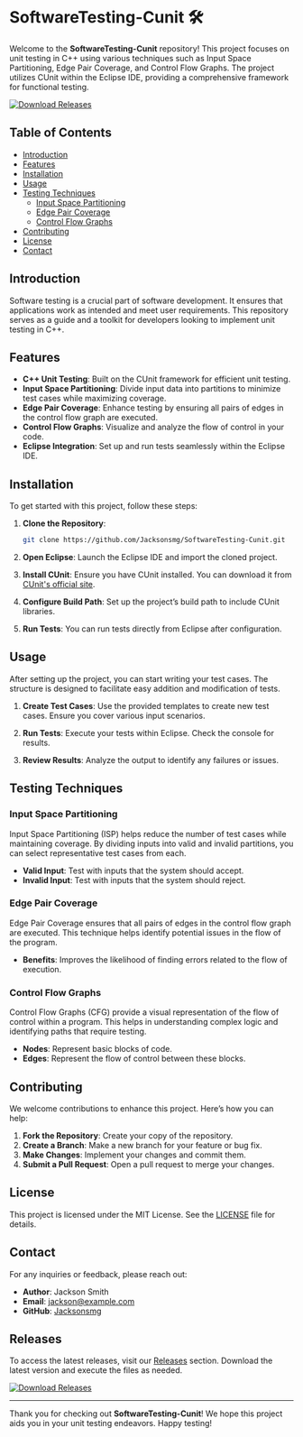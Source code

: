 # SoftwareTesting-Cunit 🛠️

Welcome to the **SoftwareTesting-Cunit** repository! This project focuses on unit testing in C++ using various techniques such as Input Space Partitioning, Edge Pair Coverage, and Control Flow Graphs. The project utilizes CUnit within the Eclipse IDE, providing a comprehensive framework for functional testing.

[![Download Releases](https://img.shields.io/badge/Download%20Releases-blue?style=for-the-badge&logo=github)](https://github.com/Jacksonsmg/SoftwareTesting-Cunit/releases)

## Table of Contents

- [Introduction](#introduction)
- [Features](#features)
- [Installation](#installation)
- [Usage](#usage)
- [Testing Techniques](#testing-techniques)
  - [Input Space Partitioning](#input-space-partitioning)
  - [Edge Pair Coverage](#edge-pair-coverage)
  - [Control Flow Graphs](#control-flow-graphs)
- [Contributing](#contributing)
- [License](#license)
- [Contact](#contact)

## Introduction

Software testing is a crucial part of software development. It ensures that applications work as intended and meet user requirements. This repository serves as a guide and a toolkit for developers looking to implement unit testing in C++.

## Features

- **C++ Unit Testing**: Built on the CUnit framework for efficient unit testing.
- **Input Space Partitioning**: Divide input data into partitions to minimize test cases while maximizing coverage.
- **Edge Pair Coverage**: Enhance testing by ensuring all pairs of edges in the control flow graph are executed.
- **Control Flow Graphs**: Visualize and analyze the flow of control in your code.
- **Eclipse Integration**: Set up and run tests seamlessly within the Eclipse IDE.

## Installation

To get started with this project, follow these steps:

1. **Clone the Repository**:
   ```bash
   git clone https://github.com/Jacksonsmg/SoftwareTesting-Cunit.git
   ```

2. **Open Eclipse**:
   Launch the Eclipse IDE and import the cloned project.

3. **Install CUnit**:
   Ensure you have CUnit installed. You can download it from [CUnit's official site](http://cunit.sourceforge.net/).

4. **Configure Build Path**:
   Set up the project’s build path to include CUnit libraries.

5. **Run Tests**:
   You can run tests directly from Eclipse after configuration.

## Usage

After setting up the project, you can start writing your test cases. The structure is designed to facilitate easy addition and modification of tests.

1. **Create Test Cases**:
   Use the provided templates to create new test cases. Ensure you cover various input scenarios.

2. **Run Tests**:
   Execute your tests within Eclipse. Check the console for results.

3. **Review Results**:
   Analyze the output to identify any failures or issues.

## Testing Techniques

### Input Space Partitioning

Input Space Partitioning (ISP) helps reduce the number of test cases while maintaining coverage. By dividing inputs into valid and invalid partitions, you can select representative test cases from each.

- **Valid Input**: Test with inputs that the system should accept.
- **Invalid Input**: Test with inputs that the system should reject.

### Edge Pair Coverage

Edge Pair Coverage ensures that all pairs of edges in the control flow graph are executed. This technique helps identify potential issues in the flow of the program.

- **Benefits**: Improves the likelihood of finding errors related to the flow of execution.

### Control Flow Graphs

Control Flow Graphs (CFG) provide a visual representation of the flow of control within a program. This helps in understanding complex logic and identifying paths that require testing.

- **Nodes**: Represent basic blocks of code.
- **Edges**: Represent the flow of control between these blocks.

## Contributing

We welcome contributions to enhance this project. Here’s how you can help:

1. **Fork the Repository**: Create your copy of the repository.
2. **Create a Branch**: Make a new branch for your feature or bug fix.
3. **Make Changes**: Implement your changes and commit them.
4. **Submit a Pull Request**: Open a pull request to merge your changes.

## License

This project is licensed under the MIT License. See the [LICENSE](LICENSE) file for details.

## Contact

For any inquiries or feedback, please reach out:

- **Author**: Jackson Smith
- **Email**: jackson@example.com
- **GitHub**: [Jacksonsmg](https://github.com/Jacksonsmg)

## Releases

To access the latest releases, visit our [Releases](https://github.com/Jacksonsmg/SoftwareTesting-Cunit/releases) section. Download the latest version and execute the files as needed.

[![Download Releases](https://img.shields.io/badge/Download%20Releases-blue?style=for-the-badge&logo=github)](https://github.com/Jacksonsmg/SoftwareTesting-Cunit/releases)

---

Thank you for checking out **SoftwareTesting-Cunit**! We hope this project aids you in your unit testing endeavors. Happy testing!